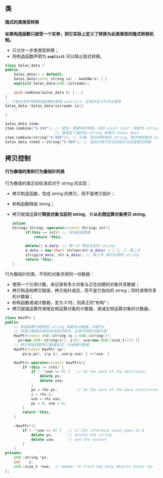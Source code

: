 ## 类

#### 隐式的类类型转换

**如果构造函数只接受一个实参，则它实际上定义了转换为此类类型的隐式转换机制。**

- 只允许一步类类型转换；
- 将构造函数声明为 **`explicit`** 可以阻止隐式转换。

```cpp
class Sales_data {
public:
    Sales_data() = default;
    Sales_data(const string &s) : bookNo(s) { }
    explicit Sales_data(std::istream&);
    
    void combine(Sales_data s) {...}
}
// 只能在类内声明构造函数时使用 explicit，在类外定义时不应重复
Sales_data::Sales_data(istream& is){
    // ...
}

Sales_data item;
item.combine("9-999"); // 错误，需要两步转换。先将 const char* 转换为 string，
					   // 再把这个临时的 string 转换为 Sales_data
item.combine(string("9-999")); // 正确，显示地转换成 string，隐式地转换成 Sales_data
Sales_data item2 = string("9-999"); // 当执行拷贝形式初始化时也是隐式转换
```



## 拷贝控制

#### 行为像值的类和行为像指针的类

行为像值的类正如标准库对于 string 的实现：

- 拷贝构造函数，完成 string 的拷贝，而不是拷贝指针；

- 析构函数释放 string；

- 拷贝赋值运算符**释放对象当前的 string**，并**从右侧运算对象拷贝 string**。

  ```cpp
  inline
  String& String::operator=(const String& str){
    	if(this == &str) // 检测自我赋值
        	return *this;
    	
    	delete[] m_data; // 第一步 释放当前的 string
    	m_data = new char[ strlen(str.m_data) + 1 ]; // 第二步
    	strcpy(m_data, str.m_data); // 第三步 拷贝右侧的 string
    	return *this;
  }
  ```

行为像指针的类，不同的对象共用同一份数据：

- 使用一个引用计数，来记录有多少对象与正在创建的对象共享数据；
- 拷贝构造和拷贝赋值，拷贝指针成员，而不是它指向的 string；同时递增共享的计数器；
- 析构函数递减计数器，变为 0 时，则真正的“析构”；
- 拷贝赋值运算符递增右侧运算对象的计数器，递减左侧运算对象的计数器。

```cpp
class HasPtr {
public:
	// 构造函数分配新的 string 和新的计数器，并置为1
    // 共享计数器也保存在动态内存中，以使不同的对象共享
    HasPtr(const std::string &s = std::string()): 
	  ps(new std::string(s)), i(0), use(new std::size_t(1)) {}
	// 拷贝构造函数拷贝数据成员，并递增计数器
    HasPtr(const HasPtr &p): 
		ps(p.ps), i(p.i), use(p.use) { ++*use; }

	HasPtr& operator=(const HasPtr&){
        if (this != &rhs) {
            if (--*use == 0) {   // do the work of the destructor
                delete ps;
                delete use;
            }
            ps = rhs.ps;         // do the work of the move constructor
            i = rhs.i;
            use = rhs.use;
            ps = 0; use = 0;
        }
        return *this;
    }
    
    ~HasPtr(){
        if (--*use == 0) {   // if the reference count goes to 0
            delete ps;       // delete the string
            delete use;      // and the counter
        }
    }
private:
    std::string *ps;
    int    i;
	std::size_t *use;  // member to track how many objects share *ps
};
```

